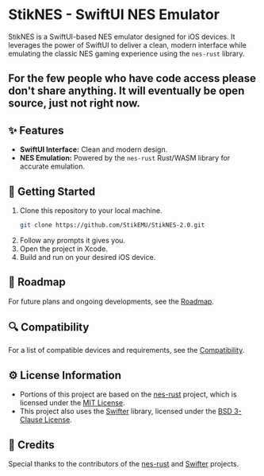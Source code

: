 # **StikNES - SwiftUI NES Emulator**

StikNES is a SwiftUI-based NES emulator designed for iOS devices. It leverages the power of SwiftUI to deliver a clean, modern interface while emulating the classic NES gaming experience using the `nes-rust` library.

## For the few people who have code access please don't share anything. It will eventually be open source, just not right now.

## ✨ **Features**
- **SwiftUI Interface:** Clean and modern design.
- **NES Emulation:** Powered by the `nes-rust` Rust/WASM library for accurate emulation.

## 🚀 **Getting Started**

1. Clone this repository to your local machine.
   ```bash
   git clone https://github.com/StikEMU/StikNES-2.0.git
   ```
2. Follow any prompts it gives you.
3. Open the project in Xcode.
4. Build and run on your desired iOS device.

## 📖 **Roadmap**
For future plans and ongoing developments, see the [Roadmap](ROADMAP.md).

## 🔍 **Compatibility**
For a list of compatible devices and requirements, see the [Compatibility](COMPATIBILITY.md).

## ⚙️ **License Information**

- Portions of this project are based on the [nes-rust](https://github.com/takahirox/nes-rust) project, which is licensed under the [MIT License](https://github.com/takahirox/nes-rust/blob/master/LICENSE).
- This project also uses the [Swifter](https://github.com/httpswift/swifter) library, licensed under the [BSD 3-Clause License](https://github.com/httpswift/swifter/blob/master/LICENSE).

## 📄 **Credits**

Special thanks to the contributors of the [nes-rust](https://github.com/takahirox/nes-rust) and [Swifter](https://github.com/httpswift/swifter) projects.
